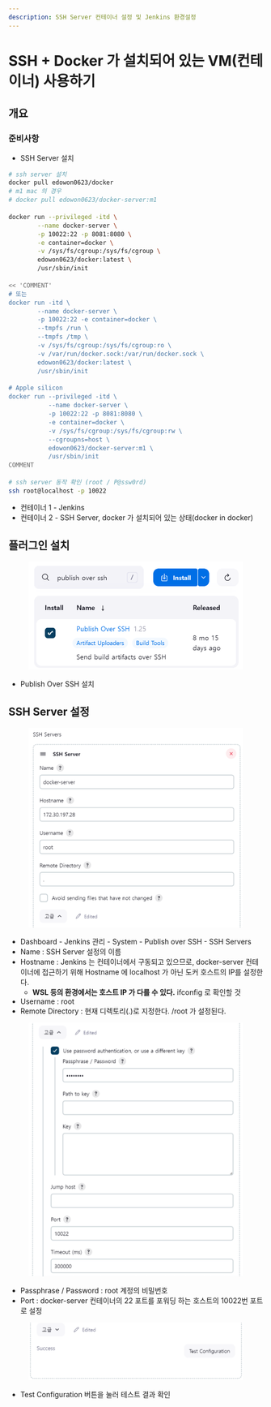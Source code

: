 ```yaml
---
description: SSH Server 컨테이너 설정 및 Jenkins 환경설정
---
```


# SSH + Docker 가 설치되어 있는 VM(컨테이너) 사용하기

## 개요

### 준비사항

* SSH Server 설치

```bash
# ssh server 설치
docker pull edowon0623/docker
# m1 mac 의 경우
# docker pull edowon0623/docker-server:m1

docker run --privileged -itd \
        --name docker-server \
        -p 10022:22 -p 8081:8080 \
        -e container=docker \
        -v /sys/fs/cgroup:/sys/fs/cgroup \
        edowon0623/docker:latest \
        /usr/sbin/init
        
<< 'COMMENT'
# 또는
docker run -itd \
        --name docker-server \
        -p 10022:22 -e container=docker \
        --tmpfs /run \
        --tmpfs /tmp \
        -v /sys/fs/cgroup:/sys/fs/cgroup:ro \
        -v /var/run/docker.sock:/var/run/docker.sock \
        edowon0623/docker:latest \
        /usr/sbin/init
        
# Apple silicon
docker run --privileged -itd \
           --name docker-server \
           -p 10022:22 -p 8081:8080 \
           -e container=docker \
           -v /sys/fs/cgroup:/sys/fs/cgroup:rw \
           --cgroupns=host \
           edowon0623/docker-server:m1 \
           /usr/sbin/init
COMMENT

# ssh server 동작 확인 (root / P@ssw0rd)
ssh root@localhost -p 10022
```



* 컨테이너 1 - Jenkins
* 컨테이너 2 - SSH Server, docker 가 설치되어 있는 상태(docker in docker)



## 플러그인 설치

<figure><img src="../../.gitbook/assets/image (4) (1) (1).png" alt=""><figcaption></figcaption></figure>

* Publish Over SSH 설치



## SSH Server  설정

<figure><img src="../../.gitbook/assets/image (3) (1) (1) (1).png" alt=""><figcaption></figcaption></figure>

* Dashboard - Jenkins 관리 - System - Publish over SSH - SSH Servers
* Name : SSH Server 설정의 이름
* Hostname : Jenkins 는 컨테이너에서 구동되고 있으므로,  docker-server 컨테이너에 접근하기 위해 Hostname 에 localhost 가 아닌 도커 호스트의 IP를 설정한다.
  * **WSL 등의 환경에서는 호스트 IP 가 다를 수 있다.** ifconfig 로 확인할 것
* Username : root
* Remote Directory : 현재 디렉토리(.)로 지정한다. /root 가 설정된다.

<figure><img src="../../.gitbook/assets/image (2) (1) (1) (1).png" alt=""><figcaption></figcaption></figure>

* Passphrase / Password : root 계정의 비밀번호
* Port : docker-server 컨테이너의 22 포트를 포워딩 하는 호스트의  10022번 포트로 설정

<figure><img src="../../.gitbook/assets/image (5) (1).png" alt=""><figcaption></figcaption></figure>

* Test Configuration 버튼을 눌러 테스트 결과 확인



##
